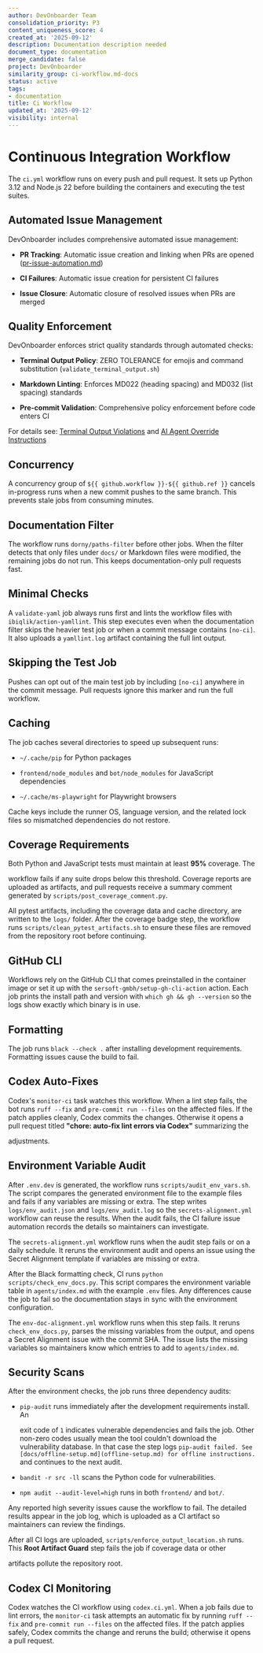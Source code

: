 ```yaml
---
author: DevOnboarder Team
consolidation_priority: P3
content_uniqueness_score: 4
created_at: '2025-09-12'
description: Documentation description needed
document_type: documentation
merge_candidate: false
project: DevOnboarder
similarity_group: ci-workflow.md-docs
status: active
tags:
- documentation
title: Ci Workflow
updated_at: '2025-09-12'
visibility: internal
---
```


# Continuous Integration Workflow

The `ci.yml` workflow runs on every push and pull request. It sets up Python
3.12 and Node.js 22 before building the containers and executing the test
suites.

## Automated Issue Management

DevOnboarder includes comprehensive automated issue management:

- **PR Tracking**: Automatic issue creation and linking when PRs are opened ([pr-issue-automation.md](pr-issue-automation.md))

- **CI Failures**: Automatic issue creation for persistent CI failures

- **Issue Closure**: Automatic closure of resolved issues when PRs are merged

## Quality Enforcement

DevOnboarder enforces strict quality standards through automated checks:

- **Terminal Output Policy**: ZERO TOLERANCE for emojis and command substitution (`validate_terminal_output.sh`)

- **Markdown Linting**: Enforces MD022 (heading spacing) and MD032 (list spacing) standards

- **Pre-commit Validation**: Comprehensive policy enforcement before code enters CI

For details see: [Terminal Output Violations](TERMINAL_OUTPUT_VIOLATIONS.md) and [AI Agent Override Instructions](AI_AGENT_TERMINAL_OVERRIDE.md)

## Concurrency

A concurrency group of `${{ github.workflow }}-${{ github.ref }}` cancels
in-progress runs when a new commit pushes to the same branch. This prevents
stale jobs from consuming minutes.

## Documentation Filter

The workflow runs `dorny/paths-filter` before other jobs. When the filter
detects that only files under `docs/` or Markdown files were modified, the
remaining jobs do not run. This keeps documentation-only pull requests fast.

## Minimal Checks

A `validate-yaml` job always runs first and lints the workflow files with
`ibiqlik/action-yamllint`. This step executes even when the documentation filter
skips the heavier test job or when a commit message contains `[no-ci]`.
It also uploads a `yamllint.log` artifact containing the full lint output.

## Skipping the Test Job

Pushes can opt out of the main test job by including `[no-ci]` anywhere in the
commit message. Pull requests ignore this marker and run the full workflow.

## Caching

The job caches several directories to speed up subsequent runs:

- `~/.cache/pip` for Python packages

- `frontend/node_modules` and `bot/node_modules` for JavaScript dependencies

- `~/.cache/ms-playwright` for Playwright browsers

Cache keys include the runner OS, language version, and the related lock files
so mismatched dependencies do not restore.

## Coverage Requirements

Both Python and JavaScript tests must maintain at least **95%** coverage. The

workflow fails if any suite drops below this threshold. Coverage reports are
uploaded as artifacts, and pull requests receive a summary comment generated by
`scripts/post_coverage_comment.py`.

All pytest artifacts, including the coverage data and cache directory, are
written to the `logs/` folder. After the coverage badge step, the workflow runs
`scripts/clean_pytest_artifacts.sh` to ensure these files are removed from the
repository root before continuing.

## GitHub CLI

Workflows rely on the GitHub CLI that comes preinstalled in the container image
or set it up with the `sersoft-gmbh/setup-gh-cli-action` action. Each job prints
the install path and version with `which gh && gh --version` so the logs show
exactly which binary is in use.

## Formatting

The job runs `black --check .` after installing development requirements. Formatting issues cause the build to fail.

## Codex Auto-Fixes

Codex's `monitor-ci` task watches this workflow. When a lint step fails, the bot
runs `ruff --fix` and `pre-commit run --files` on the affected files. If the
patch applies cleanly, Codex commits the changes. Otherwise it opens a pull
request titled **"chore: auto-fix lint errors via Codex"** summarizing the

adjustments.

## Environment Variable Audit

After `.env.dev` is generated, the workflow runs `scripts/audit_env_vars.sh`.
The script compares the generated environment file to the example files and
fails if any variables are missing or extra. The step writes `logs/env_audit.json`
and `logs/env_audit.log` so the `secrets-alignment.yml` workflow can reuse the results. When the audit
fails, the CI failure issue automation records the details so maintainers can
investigate.

The `secrets-alignment.yml` workflow runs when the audit step fails or on a
daily schedule. It reruns the environment audit and opens an issue using the
Secret Alignment template if variables are missing or extra.

After the Black formatting check, CI runs `python scripts/check_env_docs.py`.
This script compares the environment variable table in `agents/index.md` with
the example `.env` files. Any differences cause the job to fail so the
documentation stays in sync with the environment configuration.

The `env-doc-alignment.yml` workflow runs when this step fails. It reruns
`check_env_docs.py`, parses the missing variables from the output, and opens a
Secret Alignment issue with the commit SHA. The issue lists the missing
variables so maintainers know which entries to add to `agents/index.md`.

## Security Scans

After the environment checks, the job runs three dependency audits:

- `pip-audit` runs immediately after the development requirements install. An

  exit code of `1` indicates vulnerable dependencies and fails the job. Other
  non-zero codes usually mean the tool couldn't download the vulnerability database. In that case the step logs `pip-audit failed. See [docs/offline-setup.md](offline-setup.md) for offline instructions.` and
  continues to the next audit.

- `bandit -r src -ll` scans the Python code for vulnerabilities.

- `npm audit --audit-level=high` runs in both `frontend/` and `bot/`.

Any reported high severity issues cause the workflow to fail. The detailed
results appear in the job log, which is uploaded as a CI artifact so
maintainers can review the findings.

After all CI logs are uploaded, `scripts/enforce_output_location.sh` runs.
This **Root Artifact Guard** step fails the job if coverage data or other

artifacts pollute the repository root.

## Codex CI Monitoring

Codex watches the CI workflow using `codex.ci.yml`. When a job fails due to lint
errors, the `monitor-ci` task attempts an automatic fix by running `ruff --fix`
and `pre-commit run --files` on the affected files. If the patch applies safely,
Codex commits the change and reruns the build; otherwise it opens a pull
request.
